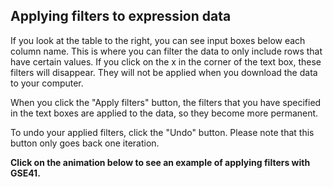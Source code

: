 ## Applying filters to expression data

If you look at the table to the right, you can see input boxes below each column name. This is where you can filter the data to only include rows that have certain values. If you click on the x in the corner of the text box, these filters will disappear. They will not be applied when you download the data to your computer. 

When you click the "Apply filters" button, the filters that you have specified in the text boxes are applied to the data, so they become more permanent.

To undo your applied filters, click the "Undo" button. Please note that this button only goes back one iteration.

**Click on the animation below to see an example of applying filters with GSE41.**
